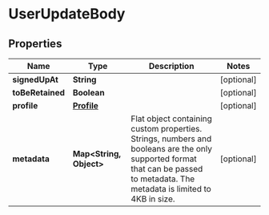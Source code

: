 

# UserUpdateBody

## Properties

Name | Type | Description | Notes
------------ | ------------- | ------------- | -------------
**signedUpAt** | **String** |  |  [optional]
**toBeRetained** | **Boolean** |  |  [optional]
**profile** | [**Profile**](Profile.md) |  |  [optional]
**metadata** | **Map&lt;String, Object&gt;** | Flat object containing custom properties. Strings, numbers and booleans  are the only supported format that can be passed to metadata. The metadata is limited to 4KB in size.  |  [optional]



